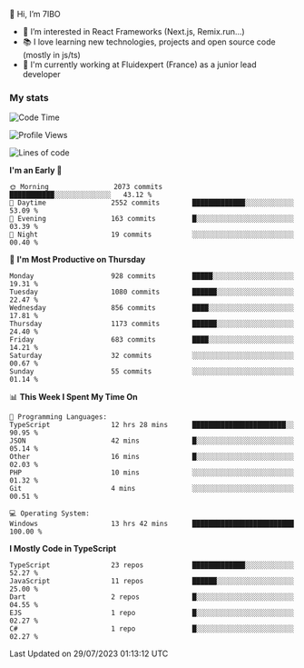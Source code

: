 👋 Hi, I’m 7IBO

- 👀 I’m interested in React Frameworks (Next.js, Remix.run...)
- 📚 I love learning new technologies, projects and open source code (mostly in js/ts)
- 💼 I'm currently working at Fluidexpert (France) as a junior lead developer

### My stats
<!--START_SECTION:waka-->
![Code Time](http://img.shields.io/badge/Code%20Time-104%20hrs%2018%20mins-blue)

![Profile Views](http://img.shields.io/badge/Profile%20Views-0-blue)

![Lines of code](https://img.shields.io/badge/From%20Hello%20World%20I%27ve%20Written-6.5%20million%20lines%20of%20code-blue)

**I'm an Early 🐤** 

```text
🌞 Morning                2073 commits        ███████████░░░░░░░░░░░░░░   43.12 % 
🌆 Daytime                2552 commits        █████████████░░░░░░░░░░░░   53.09 % 
🌃 Evening                163 commits         █░░░░░░░░░░░░░░░░░░░░░░░░   03.39 % 
🌙 Night                  19 commits          ░░░░░░░░░░░░░░░░░░░░░░░░░   00.40 % 
```
📅 **I'm Most Productive on Thursday** 

```text
Monday                   928 commits         █████░░░░░░░░░░░░░░░░░░░░   19.31 % 
Tuesday                  1080 commits        ██████░░░░░░░░░░░░░░░░░░░   22.47 % 
Wednesday                856 commits         ████░░░░░░░░░░░░░░░░░░░░░   17.81 % 
Thursday                 1173 commits        ██████░░░░░░░░░░░░░░░░░░░   24.40 % 
Friday                   683 commits         ████░░░░░░░░░░░░░░░░░░░░░   14.21 % 
Saturday                 32 commits          ░░░░░░░░░░░░░░░░░░░░░░░░░   00.67 % 
Sunday                   55 commits          ░░░░░░░░░░░░░░░░░░░░░░░░░   01.14 % 
```


📊 **This Week I Spent My Time On** 

```text
💬 Programming Languages: 
TypeScript               12 hrs 28 mins      ███████████████████████░░   90.95 % 
JSON                     42 mins             █░░░░░░░░░░░░░░░░░░░░░░░░   05.14 % 
Other                    16 mins             █░░░░░░░░░░░░░░░░░░░░░░░░   02.03 % 
PHP                      10 mins             ░░░░░░░░░░░░░░░░░░░░░░░░░   01.32 % 
Git                      4 mins              ░░░░░░░░░░░░░░░░░░░░░░░░░   00.51 % 

💻 Operating System: 
Windows                  13 hrs 42 mins      █████████████████████████   100.00 % 
```

**I Mostly Code in TypeScript** 

```text
TypeScript               23 repos            █████████████░░░░░░░░░░░░   52.27 % 
JavaScript               11 repos            ██████░░░░░░░░░░░░░░░░░░░   25.00 % 
Dart                     2 repos             █░░░░░░░░░░░░░░░░░░░░░░░░   04.55 % 
EJS                      1 repo              █░░░░░░░░░░░░░░░░░░░░░░░░   02.27 % 
C#                       1 repo              █░░░░░░░░░░░░░░░░░░░░░░░░   02.27 % 
```




 Last Updated on 29/07/2023 01:13:12 UTC
<!--END_SECTION:waka-->
